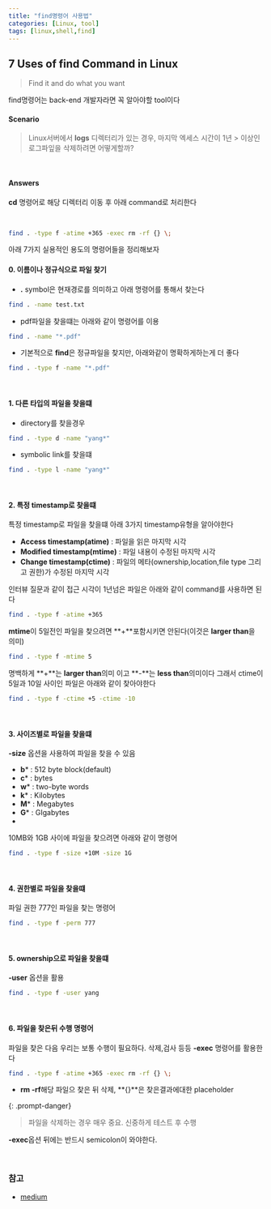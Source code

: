 ```yaml
---
title: "find명령어 사용법"
categories: [Linux, tool]
tags: [linux,shell,find]
---
```



## **7 Uses of find Command in Linux**
>
> Find it and do what you want

find명령어는 back-end 개발자라면 꼭 알아야할 tool이다

#### **Scenario**

> Linux서버에서 **logs** 디렉터리가 있는 경우, 마지막 엑세스 시간이 1년 >
> 이상인 로그파잎을 삭제하려면 어떻게할까?

<br/>

#### **Answers**

**cd** 명령어로 해당 디렉터리 이동 후 아래 command로 처리한다

<br/>

```bash
find . -type f -atime +365 -exec rm -rf {} \; 
```

아래 7가지 실용적인 용도의 명령어들을 정리해보자

#### **0. 이름이나 정규식으로 파일 찾기**

- **.** symbol은 현재경로를 의미하고 아래 명령어를 통해서 찾는다

```bash
find . -name test.txt
```

- pdf파일을 찾을떄는 아래와 같이 명령어를 이용

```bash
find . -name "*.pdf"
```

- 기본적으로 **find**은 정규파일을 찾지만, 아래와같이 명확하게하는게 더 좋다

```bash
find . -type f -name "*.pdf"
```
<br/>

#### **1. 다른 타입의 파일을 찾을떄**

- directory를 찾을경우

```bash
find . -type d -name "yang*"
```

- symbolic link를 찾을떄

```bash
find . -type l -name "yang*"
```

<br/>

#### **2. 특정 timestamp로 찾을떄**

특정 timestamp로 파일을 찾을떄 아래 3가지 timestamp유형을 알아야한다

- **Access timestamp(atime)** : 파일을 읽은 마지막 시각
- **Modified timestamp(mtime)** : 파일 내용이 수정된 마지막 시각
- **Change timestamp(ctime)** : 파일의 메타(ownership,location,file type 그리고 권한)가 수정된 마지막 시각

인터뷰 질문과 같이 접근 시각이 1년넘은 파일은 아래와 같이 command를 사용하면 된다

```bash
find . -type f -atime +365
```

**mtime**이 5일전인 파일을 찾으려면 **+**포함시키면 안된다(이것은 **larger than**을 의미)
```bash
find . -type f -mtime 5
```

명백하게 **+**는 **larger than**의미 이고 **-**는 **less than**의미이다
그래서 ctime이 5일과 10일 사이인 파일은 아래와 같이 찾아야한다

```bash
find . -type f -ctime +5 -ctime -10
```
<br/>

#### **3. 사이즈별로 파일을 찾을떄**

**-size** 옵션을 사용하여 파일을 찾을 수 있음

- **b*** : 512 byte block(default)
- **c*** : bytes
- **w*** : two-byte words
- **k*** : Kilobytes
- **M*** : Megabytes
- **G*** : GIgabytes
-

10MB와 1GB 사이에 파일을 찾으려면 아래와 같이 명령어
```bash
find . -type f -size +10M -size 1G
```
<br/>

#### **4. 권한별로 파일을 찾을떄**

파일 권한 777인 파일을 찾는 명령어
```bash
find . -type f -perm 777
```

<br/>

#### **5. ownership으로 파일을 찾을떄**

**-user** 옵션을 활용
```bash
find . -type f -user yang
```

<br/>

#### **6. 파일을 찾은뒤 수행 명령어**

파일을 찾은 다음 우리는 보통 수행이 필요하다. 삭제,검사 등등  **-exec** 명령어를 활용한다

```bash
find . -type f -atime +365 -exec rm -rf {} \;
```

- **rm -rf**해당 파일으 찾은 뒤 삭제, **{}**은 찾은결과에대한 placeholder

{: .prompt-danger}

> 파일을 삭제하는 경우 매우 중요. 신중하게 테스트 후 수행
>

**-exec**옵션 뒤에는 반드시 semicolon이 와야한다.

<br/>

### 참고

- [medium](https://medium.com/techtofreedom/7-uses-of-find-command-in-linux-c45f70d7351a)
